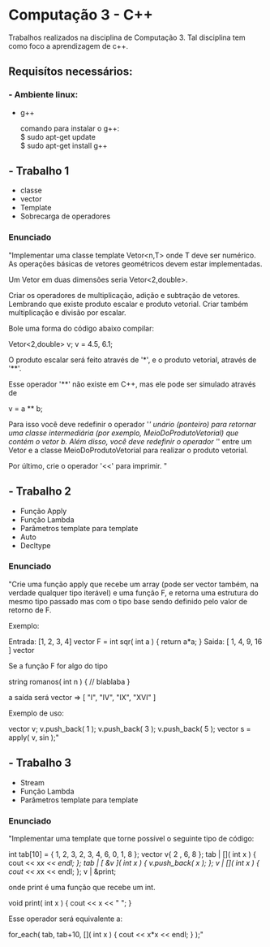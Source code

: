 # Computação 3 - C++

Trabalhos realizados na disciplina de Computação 3. Tal disciplina tem como foco a aprendizagem de c++.

## Requisítos necessários:

### - Ambiente linux:

* g++
   
   comando para instalar o g++:<br>
   $ sudo apt-get update<br>
   $ sudo apt-get install g++

## - Trabalho 1

* classe
* vector
* Template
* Sobrecarga de operadores 

### Enunciado

"Implementar uma classe template Vetor<n,T> onde T deve ser numérico. As operações básicas de vetores geométricos devem estar implementadas.

Um Vetor em duas dimensões seria Vetor<2,double>.

Criar os operadores de multiplicação, adição e subtração de vetores. Lembrando que existe produto escalar e produto vetorial. Criar também multiplicação e divisão por escalar.

Bole uma forma do código abaixo compilar:

Vetor<2,double> v;
v = 4.5, 6.1;

O produto escalar será feito através de '*', e o produto vetorial, através de '**'.

Esse operador '**' não existe em C++, mas ele pode ser simulado através de 

v = a ** b;

Para isso você deve redefinir o operador '*' unário (ponteiro) para retornar uma classe intermediária (por exemplo, MeioDoProdutoVetorial) que contém o vetor b. Além disso, você deve redefinir o operador '*' entre um Vetor e a classe MeioDoProdutoVetorial para realizar o produto vetorial.

Por último, crie o operador '<<' para imprimir. "


## - Trabalho 2

* Função Apply
* Função Lambda
* Parâmetros template para template  
* Auto
* Decltype

### Enunciado

"Crie uma função apply que recebe um array (pode ser vector também, na verdade qualquer tipo iterável) e uma função F, e retorna uma estrutura do mesmo tipo passado mas com o tipo base sendo definido pelo valor de retorno de F.

Exemplo:

Entrada: [1, 2, 3, 4] vector<int>
F = int sqr( int a ) { return a*a; }
Saida: [ 1, 4, 9, 16 ] vector<int>

Se a função F for algo do tipo 

string romanos( int n ) { // blablaba }

a saída será vector<string> => [ "I", "IV", "IX", "XVI" ]

Exemplo de uso:

vector<int> v;
v.push_back( 1 );
v.push_back( 3 );
v.push_back( 5 );
vector<double> s = apply( v, sin );"


## - Trabalho 3

* Stream
* Função Lambda
* Parâmetros template para template  

### Enunciado

"Implementar uma template que torne possível o seguinte tipo de código:

int tab[10] =  { 1, 2, 3, 2, 3, 4, 6, 0, 1, 8 };
vector<int> v{ 2 , 6, 8 };
tab | []( int x ) { cout << x*x << endl; };
tab | [ &v ]( int x ) { v.push_back( x ); };
v | []( int x ) { cout << x*x << endl; };
v | &print;

onde print é uma função que recebe um int. 

void print( int x ) { cout << x << " "; }

Esse operador será equivalente a:

for_each( tab, tab+10,  []( int x ) { cout << x*x << endl; } );"

